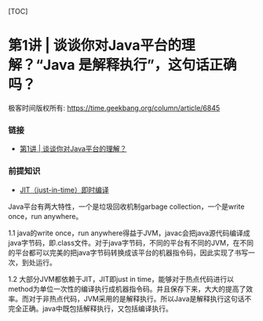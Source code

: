 [TOC]

# 第1讲 | 谈谈你对Java平台的理解？“Java 是解释执行”，这句话正确吗？

极客时间版权所有: https://time.geekbang.org/column/article/6845

### 链接

* [第1讲 | 谈谈你对Java平台的理解？](https://time.geekbang.org/column/article/6845)

### 前提知识

- [JIT（just-in-time）即时编译](https://github.com/nullWolf007/Notes/blob/master/Java/Java%E6%A0%B8%E5%BF%83%E6%8A%80%E6%9C%AF36%E8%AE%B2/%E8%A1%8D%E7%94%9F/JIT%E5%8D%B3%E6%97%B6%E7%BC%96%E8%AF%91.md)



Java平台有两大特性，一个是垃圾回收机制garbage collection，一个是write once，run anywhere。

1.1 java的write once，run anywhere得益于JVM，javac会把java源代码编译成java字节码，即.class文件。对于java字节码，不同的平台有不同的JVM，在不同的平台都可以完美的把java字节码转换成该平台的机器指令码，因此实现了书写一次，到处运行。

1.2 大部分JVM都依赖于JIT，JIT即just in time，能够对于热点代码进行以method为单位一次性的编译执行成机器指令码。并且保存下来，大大的提高了效率。而对于非热点代码，JVM采用的是解释执行。所以Java是解释执行这句话不完全正确。java中既包括解释执行，又包括编译执行。

